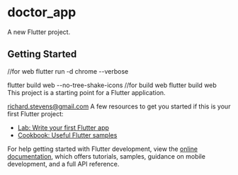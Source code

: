 # doctor_app

A new Flutter project.

## Getting Started
//for web flutter run -d chrome --verbose

flutter build web --no-tree-shake-icons
//for build web
flutter build web  
This project is a starting point for a Flutter application.

richard.stevens@gmail.com
A few resources to get you started if this is your first Flutter project:

- [Lab: Write your first Flutter app](https://docs.flutter.dev/get-started/codelab)
- [Cookbook: Useful Flutter samples](https://docs.flutter.dev/cookbook)

For help getting started with Flutter development, view the
[online documentation](https://docs.flutter.dev/), which offers tutorials,
samples, guidance on mobile development, and a full API reference.
